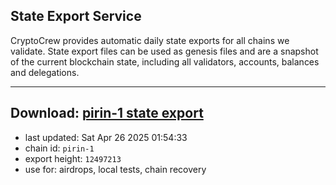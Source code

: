 ## State Export Service
CryptoCrew provides automatic daily state exports for all chains we validate. State export files can be used as genesis files and are a snapshot of the current blockchain state, including all validators, accounts, balances and delegations.

---
**Download: [pirin-1 state export](https://dl-eu2.ccvalidators.com/SERVICE/nolus/pirin-1_export_12497213.json)**
---

- last updated: Sat Apr 26 2025 01:54:33
- chain id: `pirin-1`
- export height: `12497213`
- use for: airdrops, local tests, chain recovery
